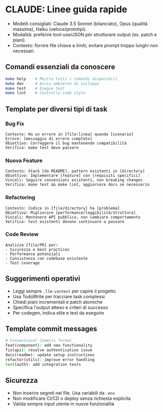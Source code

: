 # CLAUDE: Linee guida rapide

- Modelli consigliati: Claude 3.5 Sonnet (bilanciato), Opus (qualità massima), Haiku (veloce/prototipi).
- Modalità: preferire tool-use/JSON per strutturare output (es. patch e piani).
- Contesto: fornire file chiave e limiti; evitare prompt troppo lunghi non necessari.

## Comandi essenziali da conoscere
```bash
make help    # Mostra tutti i comandi disponibili
make dev     # Avvia ambiente di sviluppo  
make test    # Esegue test
make lint    # Controlla code style
```

## Template per diversi tipi di task

### Bug Fix
```
Contesto: Ho un errore in [file:linea] quando [scenario]
Errore: [messaggio di errore completo]
Obiettivo: Correggere il bug mantenendo compatibilità
Verifica: make test deve passare
```

### Nuova Feature
```
Contesto: Stack [da README], pattern esistenti in [directory]
Obiettivo: Implementare [feature] con [requisiti specifici]
Vincoli: Seguire convenzioni esistenti, non breaking changes
Verifica: make test && make lint, aggiornare docs se necessario
```

### Refactoring
```
Contesto: Codice in [file/directory] ha [problema]
Obiettivo: Migliorare [performance/leggibilità/struttura] 
Vincoli: Mantenere API pubblica, non cambiare comportamento
Verifica: test esistenti devono continuare a passare
```

### Code Review
```
Analizza [file/PR] per:
- Sicurezza e best practices
- Performance potenziali
- Consistenza con codebase esistente
- Test coverage
```

## Suggerimenti operativi
- Leggi sempre `.llm-context` per capire il progetto
- Usa TodoWrite per tracciare task complessi
- Chiedi piani incrementali e patch atomiche
- Specifica l'output atteso e criteri di successo
- Per codegen, indica stile e test da eseguire

## Template commit messages
```bash
# Conventional Commits format
feat(component): add new functionality
fix(api): resolve authentication issue  
docs(readme): update setup instructions
refactor(utils): improve error handling
test(auth): add integration tests
```

## Sicurezza
- Non inserire segreti nei file. Usa variabili da `.env`
- Non modificare CI/CD o deploy senza richiesta esplicita
- Valida sempre input utente in nuove funzionalità
